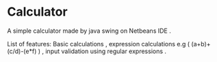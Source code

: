 # Calculator

A simple calculator made by java swing on Netbeans IDE .

List of features: Basic calculations , expression calculations e.g ( (a+b)+(c/d)-(e*f) ) , input validation
using regular expressions .
